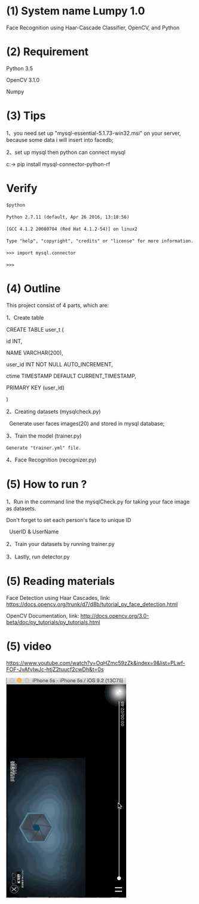 # (1) System name Lumpy 1.0
Face Recognition using Haar-Cascade Classifier, OpenCV, and Python

# (2) Requirement
Python 3.5

OpenCV 3.1.0

Numpy

# (3) Tips
1、you need set up "mysql-essential-5.1.73-win32.msi" on your server, because some data i will insert into facedb;

2、set up mysql then python can connect mysql

   c:-> pip install mysql-connector-python-rf
   
   # Verify
   
    $python
    
    Python 2.7.11 (default, Apr 26 2016, 13:18:56)
    
    [GCC 4.1.2 20080704 (Red Hat 4.1.2-54)] on linux2
    
    Type "help", "copyright", "credits" or "license" for more information.
    
    >>> import mysql.connector
    
    >>>


# (4) Outline

This project consist of 4 parts, which are:

1、Create table

   CREATE TABLE user_t (

   id INT,

   NAME VARCHAR(200),

   user_id INT NOT NULL AUTO_INCREMENT,

   ctime TIMESTAMP DEFAULT CURRENT_TIMESTAMP,

   PRIMARY KEY (user_id)

   )


2、Creating datasets (mysqlcheck.py)

    Generate user faces images(20) and stored in mysql database;
    
3、Train the model (trainer.py)

    Generate "trainer.yml" file.
    
4、Face Recognition (recognizer.py)



# (5) How to run ?

1、Run in the command line the mysqlCheck.py for taking your face image as datasets. 

   Don't forget to set each person's face to unique ID  

   UserID & UserName 
   
2、Train your datasets by running trainer.py

3、Lastly, run detector.py


# (5) Reading materials

Face Detection using Haar Cascades, link: https://docs.opencv.org/trunk/d7/d8b/tutorial_py_face_detection.html

OpenCV Documentation, link: http://docs.opencv.org/3.0-beta/doc/py_tutorials/py_tutorials.html


# (5) video

https://www.youtube.com/watch?v=OqHZmc59zZk&index=9&list=PLwf-FOF-JvAfvIwJc-htjZ2tuucf2cwDh&t=0s

![image](https://github.com/zhengwenming/WMPlayer/blob/master/WMPlayer/Resource/WMPlayer.gif)

